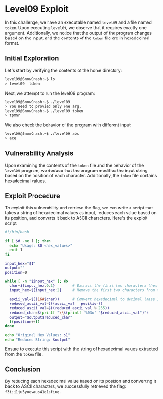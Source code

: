 # Level09 Exploit

In this challenge, we have an executable named `level09` and a file named `token`. Upon executing `level09`, we observe that it requires exactly one argument. Additionally, we notice that the output of the program changes based on the input, and the contents of the `token` file are in hexadecimal format.

## Initial Exploration

Let's start by verifying the contents of the home directory:

```bash
level09@SnowCrash:~$ ls
> level09  token
```

Next, we attempt to run the level09 program:

```bash
level09@SnowCrash:~$ ./level09 
> You need to provied only one arg.
level09@SnowCrash:~$ ./level09 token 
> tpmhr
```

We also check the behavior of the program with different input:

```bash
level09@SnowCrash:~$ ./level09 abc
> ace
```

## Vulnerability Analysis

Upon examining the contents of the `token` file and the behavior of the `level09` program, we deduce that the program modifies the input string based on the position of each character. Additionally, the `token` file contains hexadecimal values.

## Exploit Procedure

To exploit this vulnerability and retrieve the flag, we can write a script that takes a string of hexadecimal values as input, reduces each value based on its position, and converts it back to ASCII characters. Here's the exploit script:

```bash
#!/bin/bash

if [ $# -ne 1 ]; then
  echo "Usage: $0 <hex_values>"
  exit 1
fi

input_hex="$1"
output=""
position=0

while [ -n "$input_hex" ]; do
  char=${input_hex:0:2}        # Extract the first two characters (hex value) from the input
  input_hex=${input_hex:2}     # Remove the first two characters from the input

  ascii_val=$((16#$char))      # Convert hexadecimal to decimal (base 16 to base 10)
  reduced_ascii_val=$((ascii_val - position))
  reduced_ascii_val=$((reduced_ascii_val % 255))
  reduced_char=$(printf "\\$(printf '%03o' "$reduced_ascii_val")")
  output="$output$reduced_char"
  ((position++))
done

echo "Original Hex Values: $1"
echo "Reduced String: $output"
```

Ensure to execute this script with the string of hexadecimal values extracted from the `token` file.

## Conclusion

By reducing each hexadecimal value based on its position and converting it back to ASCII characters, we successfully retrieved the flag: `f3iji1ju5yuevaus41q1afiuq`.